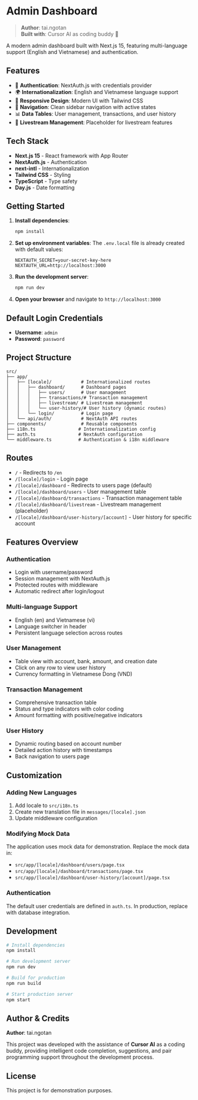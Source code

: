 # Admin Dashboard

> **Author**: tai.ngotan  
> **Built with**: Cursor AI as coding buddy 🤖

A modern admin dashboard built with Next.js 15, featuring multi-language support (English and Vietnamese) and authentication.

## Features

- 🔐 **Authentication**: NextAuth.js with credentials provider
- 🌍 **Internationalization**: English and Vietnamese language support
- 📱 **Responsive Design**: Modern UI with Tailwind CSS
- 🔄 **Navigation**: Clean sidebar navigation with active states
- 📊 **Data Tables**: User management, transactions, and user history
- 🎥 **Livestream Management**: Placeholder for livestream features

## Tech Stack

- **Next.js 15** - React framework with App Router
- **NextAuth.js** - Authentication
- **next-intl** - Internationalization
- **Tailwind CSS** - Styling
- **TypeScript** - Type safety
- **Day.js** - Date formatting

## Getting Started

1. **Install dependencies**:
   ```bash
   npm install
   ```

2. **Set up environment variables**:
   The `.env.local` file is already created with default values:
   ```
   NEXTAUTH_SECRET=your-secret-key-here
   NEXTAUTH_URL=http://localhost:3000
   ```

3. **Run the development server**:
   ```bash
   npm run dev
   ```

4. **Open your browser** and navigate to `http://localhost:3000`

## Default Login Credentials

- **Username**: `admin`
- **Password**: `password`

## Project Structure

```
src/
├── app/
│   ├── [locale]/           # Internationalized routes
│   │   ├── dashboard/      # Dashboard pages
│   │   │   ├── users/      # User management
│   │   │   ├── transactions/# Transaction management
│   │   │   ├── livestream/ # Livestream management
│   │   │   └── user-history/# User history (dynamic routes)
│   │   └── login/          # Login page
│   └── api/auth/           # NextAuth API routes
├── components/             # Reusable components
├── i18n.ts                # Internationalization config
├── auth.ts                # NextAuth configuration
└── middleware.ts          # Authentication & i18n middleware
```

## Routes

- `/` - Redirects to `/en`
- `/[locale]/login` - Login page
- `/[locale]/dashboard` - Redirects to users page (default)
- `/[locale]/dashboard/users` - User management table
- `/[locale]/dashboard/transactions` - Transaction management table
- `/[locale]/dashboard/livestream` - Livestream management (placeholder)
- `/[locale]/dashboard/user-history/[account]` - User history for specific account

## Features Overview

### Authentication
- Login with username/password
- Session management with NextAuth.js
- Protected routes with middleware
- Automatic redirect after login/logout

### Multi-language Support
- English (en) and Vietnamese (vi)
- Language switcher in header
- Persistent language selection across routes

### User Management
- Table view with account, bank, amount, and creation date
- Click on any row to view user history
- Currency formatting in Vietnamese Dong (VND)

### Transaction Management
- Comprehensive transaction table
- Status and type indicators with color coding
- Amount formatting with positive/negative indicators

### User History
- Dynamic routing based on account number
- Detailed action history with timestamps
- Back navigation to users page

## Customization

### Adding New Languages
1. Add locale to `src/i18n.ts`
2. Create new translation file in `messages/[locale].json`
3. Update middleware configuration

### Modifying Mock Data
The application uses mock data for demonstration. Replace the mock data in:
- `src/app/[locale]/dashboard/users/page.tsx`
- `src/app/[locale]/dashboard/transactions/page.tsx`
- `src/app/[locale]/dashboard/user-history/[account]/page.tsx`

### Authentication
The default user credentials are defined in `auth.ts`. In production, replace with database integration.

## Development

```bash
# Install dependencies
npm install

# Run development server
npm run dev

# Build for production
npm run build

# Start production server
npm start
```

## Author & Credits

**Author**: tai.ngotan

This project was developed with the assistance of **Cursor AI** as a coding buddy, providing intelligent code completion, suggestions, and pair programming support throughout the development process.

## License

This project is for demonstration purposes.
